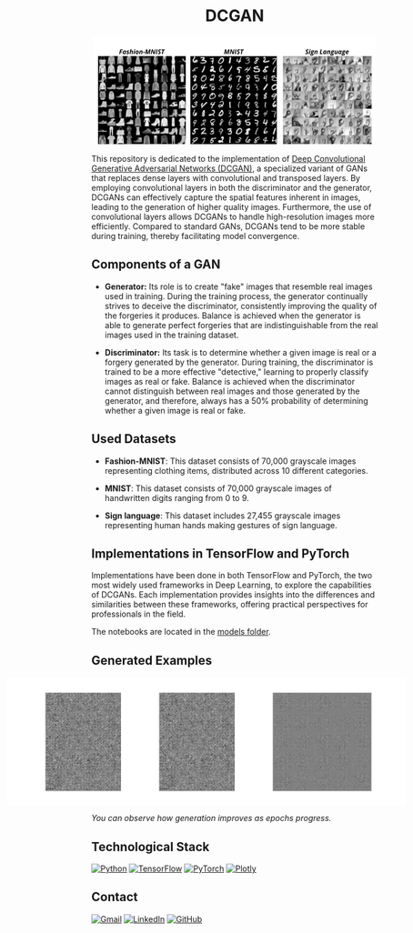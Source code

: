 # <h1 align="center">**DCGAN**</h1>

<p align="center">
<img src="images/image_readme.png"> 
</p>

This repository is dedicated to the implementation of [Deep Convolutional Generative Adversarial Networks (DCGAN)](https://arxiv.org/pdf/1511.06434.pdf), a specialized variant of GANs that replaces dense layers with convolutional and transposed layers. By employing convolutional layers in both the discriminator and the generator, DCGANs can effectively capture the spatial features inherent in images, leading to the generation of higher quality images. Furthermore, the use of convolutional layers allows DCGANs to handle high-resolution images more efficiently. Compared to standard GANs, DCGANs tend to be more stable during training, thereby facilitating model convergence.

## **Components of a GAN**

- **Generator:** Its role is to create "fake" images that resemble real images used in training. During the training process, the generator continually strives to deceive the discriminator, consistently improving the quality of the forgeries it produces. Balance is achieved when the generator is able to generate perfect forgeries that are indistinguishable from the real images used in the training dataset.

- **Discriminator:** Its task is to determine whether a given image is real or a forgery generated by the generator. During training, the discriminator is trained to be a more effective "detective," learning to properly classify images as real or fake. Balance is achieved when the discriminator cannot distinguish between real images and those generated by the generator, and therefore, always has a 50% probability of determining whether a given image is real or fake.

## **Used Datasets**

- **Fashion-MNIST**: This dataset consists of 70,000 grayscale images representing clothing items, distributed across 10 different categories.

- **MNIST**: This dataset consists of 70,000 grayscale images of handwritten digits ranging from 0 to 9.

- **Sign language**: This dataset includes 27,455 grayscale images representing human hands making gestures of sign language.

## **Implementations in TensorFlow and PyTorch**
Implementations have been done in both TensorFlow and PyTorch, the two most widely used frameworks in Deep Learning, to explore the capabilities of DCGANs. Each implementation provides insights into the differences and similarities between these frameworks, offering practical perspectives for professionals in the field.

The notebooks are located in the [models folder](models).

## **Generated Examples**

<div style="display: flex; justify-content: center;">
    <div style="display: flex; justify-content: center; max-width: 900px;">
        <img src="images/fashion_mnist_dcgan/fashion_mnist_dcgan.gif" style="width: 300px; margin-left: -100px;">
        <img src="images/mnist_dcgan/mnist_dcgan.gif" style="width: 300px; margin-left: -100px;">
        <img src="images/sign_language_dcgan/sign_language_dcgan.gif" style="width: 300px; margin-left: -100px;">
    </div>
</div>




*You can observe how generation improves as epochs progress.*

## **Technological Stack**
[![Python](https://img.shields.io/badge/Python-3776AB?style=for-the-badge&logo=python&logoColor=white&labelColor=101010)](https://docs.python.org/3/) 
[![TensorFlow](https://img.shields.io/badge/TensorFlow-FF6F00?style=for-the-badge&logo=tensorflow&logoColor=white&labelColor=101010)](https://www.tensorflow.org/api_docs)
[![PyTorch](https://img.shields.io/badge/PyTorch-EE4C2C?style=for-the-badge&logo=pytorch&logoColor=white&labelColor=101010)](https://pytorch.org/docs/stable/index.html)
[![Plotly](https://img.shields.io/badge/Plotly-3F4F75?style=for-the-badge&logo=plotly&logoColor=white&labelColor=101010)](https://plotly.com/)

## **Contact**
[![Gmail](https://img.shields.io/badge/Gmail-D14836?style=for-the-badge&logo=gmail&logoColor=white&labelColor=101010)](mailto:jerson.gimenesbeltran@gmail.com)
[![LinkedIn](https://img.shields.io/badge/LinkedIn-0077B5?style=for-the-badge&logo=linkedin&logoColor=white&labelColor=101010)](https://www.linkedin.com/in/jerson-gimenes-beltran/)
[![GitHub](https://img.shields.io/badge/GitHub-181717?style=for-the-badge&logo=github&logoColor=white&labelColor=101010)](https://github.com/JersonGB22/)
